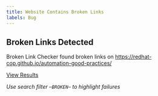 ```yaml
---
title: Website Contains Broken Links
labels: Bug
---
```


## Broken Links Detected

Broken Link Checker found broken links on https://redhat-cop.github.io/automation-good-practices/

[View Results](https://github.com/redhat-cop/automation-good-practices/actions/workflows/test_html_links.yml)

_Use search filter `─BROKEN─` to highlight failures_
